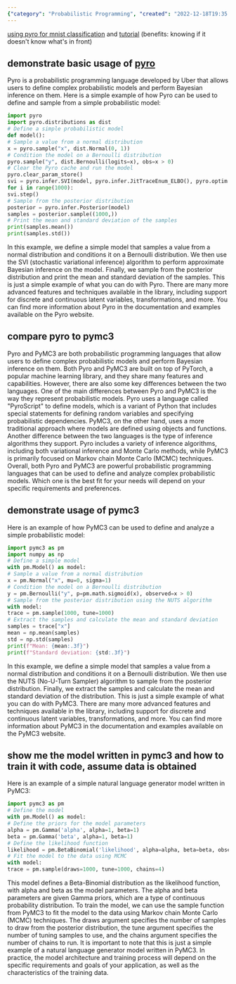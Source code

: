 ```yaml
---
{"category": "Probabilistic Programming", "created": "2022-12-18T19:35:17.500Z", "date": "2022-12-18 19:35:17", "description": "Pyro and PyMC3 are programming languages designed for probabilistic programming. PyMC3, in particular, utilizes Beta-Binomial likelihoods, Markov Chain Monte Carlo (MCMC) techniques, and Gamma priors for creating models, sampling data, and calculating statistics.", "modified": "2022-12-19T12:57:29.296Z", "tags": ["probabilistic programming", "Pyro", "PyMC3", "Beta-Binomial likelihoods", "MCMC techniques", "Gamma priors", "model creation"], "title": "pyro and pymc3 basics"}
---
```

[using pyro for mnist classification](https://github.com/paraschopra/bayesian-neural-network-mnist) and [tutorial](https://towardsdatascience.com/making-your-neural-network-say-i-dont-know-bayesian-nns-using-pyro-and-pytorch-b1c24e6ab8cd) (benefits: knowing if it doesn't know what's in front)
## demonstrate basic usage of [pyro](http://pyro.ai/examples/intro_long.html)
Pyro is a probabilistic programming language developed by Uber that allows users to define complex probabilistic models and perform Bayesian inference on them. Here is a simple example of how Pyro can be used to define and sample from a simple probabilistic model:
```python
import pyro
import pyro.distributions as dist
# Define a simple probabilistic model
def model():
# Sample a value from a normal distribution
x = pyro.sample("x", dist.Normal(0, 1))
# Condition the model on a Bernoulli distribution
pyro.sample("y", dist.Bernoulli(logits=x), obs=x > 0)
# Clear the Pyro cache and run the model
pyro.clear_param_store()
svi = pyro.infer.SVI(model, pyro.infer.JitTraceEnum_ELBO(), pyro.optim.Adam({"lr": 0.01}))
for i in range(1000):
svi.step()
# Sample from the posterior distribution
posterior = pyro.infer.Posterior(model)
samples = posterior.sample((1000,))
# Print the mean and standard deviation of the samples
print(samples.mean())
print(samples.std())
```
In this example, we define a simple model that samples a value from a normal distribution and conditions it on a Bernoulli distribution. We then use the SVI (stochastic variational inference) algorithm to perform approximate Bayesian inference on the model. Finally, we sample from the posterior distribution and print the mean and standard deviation of the samples.
This is just a simple example of what you can do with Pyro. There are many more advanced features and techniques available in the library, including support for discrete and continuous latent variables, transformations, and more. You can find more information about Pyro in the documentation and examples available on the Pyro website.
## compare pyro to pymc3
Pyro and PyMC3 are both probabilistic programming languages that allow users to define complex probabilistic models and perform Bayesian inference on them. Both Pyro and PyMC3 are built on top of PyTorch, a popular machine learning library, and they share many features and capabilities. However, there are also some key differences between the two languages.
One of the main differences between Pyro and PyMC3 is the way they represent probabilistic models. Pyro uses a language called "PyroScript" to define models, which is a variant of Python that includes special statements for defining random variables and specifying probabilistic dependencies. PyMC3, on the other hand, uses a more traditional approach where models are defined using objects and functions.
Another difference between the two languages is the type of inference algorithms they support. Pyro includes a variety of inference algorithms, including both variational inference and Monte Carlo methods, while PyMC3 is primarily focused on Markov chain Monte Carlo (MCMC) techniques.
Overall, both Pyro and PyMC3 are powerful probabilistic programming languages that can be used to define and analyze complex probabilistic models. Which one is the best fit for your needs will depend on your specific requirements and preferences.
## demonstrate usage of pymc3
Here is an example of how PyMC3 can be used to define and analyze a simple probabilistic model:
```python
import pymc3 as pm
import numpy as np
# Define a simple model
with pm.Model() as model:
# Sample a value from a normal distribution
x = pm.Normal("x", mu=0, sigma=1)
# Condition the model on a Bernoulli distribution
y = pm.Bernoulli("y", p=pm.math.sigmoid(x), observed=x > 0)
# Sample from the posterior distribution using the NUTS algorithm
with model:
trace = pm.sample(1000, tune=1000)
# Extract the samples and calculate the mean and standard deviation
samples = trace["x"]
mean = np.mean(samples)
std = np.std(samples)
print(f"Mean: {mean:.3f}")
print(f"Standard deviation: {std:.3f}")
```
In this example, we define a simple model that samples a value from a normal distribution and conditions it on a Bernoulli distribution. We then use the NUTS (No-U-Turn Sampler) algorithm to sample from the posterior distribution. Finally, we extract the samples and calculate the mean and standard deviation of the distribution.
This is just a simple example of what you can do with PyMC3. There are many more advanced features and techniques available in the library, including support for discrete and continuous latent variables, transformations, and more. You can find more information about PyMC3 in the documentation and examples available on the PyMC3 website.
## show me the model written in pymc3 and how to train it with code, assume data is obtained
Here is an example of a simple natural language generator model written in PyMC3:
```python
import pymc3 as pm
# Define the model
with pm.Model() as model:
# Define the priors for the model parameters
alpha = pm.Gamma('alpha', alpha=1, beta=1)
beta = pm.Gamma('beta', alpha=1, beta=1)
# Define the likelihood function
likelihood = pm.BetaBinomial('likelihood', alpha=alpha, beta=beta, observed=data)
# Fit the model to the data using MCMC
with model:
trace = pm.sample(draws=1000, tune=1000, chains=4)
```
This model defines a Beta-Binomial distribution as the likelihood function, with alpha and beta as the model parameters. The alpha and beta parameters are given Gamma priors, which are a type of continuous probability distribution.
To train the model, we can use the sample function from PyMC3 to fit the model to the data using Markov chain Monte Carlo (MCMC) techniques. The draws argument specifies the number of samples to draw from the posterior distribution, the tune argument specifies the number of tuning samples to use, and the chains argument specifies the number of chains to run.
It is important to note that this is just a simple example of a natural language generator model written in PyMC3. In practice, the model architecture and training process will depend on the specific requirements and goals of your application, as well as the characteristics of the training data.